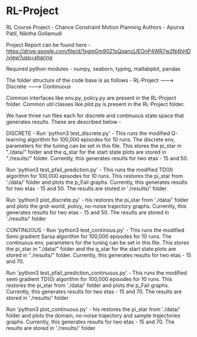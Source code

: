 # RL-Project
RL Course Project - Chance Constraint Motion Planning
Authors - Apurva Patil, Nikitha Gollamudi

Project Report can be found here - https://drive.google.com/file/d/1xgmGm90Z1sQqancLlEOnP4WR7w2N4hHD/view?usp=sharing

Required python modules - numpy, seaborn, typing, matlabplot, pandas

The folder structure of the code base is as follows - 
RL-Project
---> Discrete
---> Continuous

Common interfaces like env.py, policy.py are present in the RL-Project folder.
Common util classes like plot.py is present in the RL-Project folder.


We have three run files each for discrete and continuous state space that generates results. These are described below - 


DISCRETE - 
Run 'python3 test_discrete.py'  - This runs the modified Q-learning algorithm for 100,000 episodes for 10 runs. The discrete env, parameters for the tuning can be set in this file. This stores the pi_star in "./data/" folder and the q_star for the start state plots are stored in "./results/" folder. Currently, this generates results for two etas - 15 and 50.

Run 'python3 test_pfail_prediction.py' - This runs the modified TD(0) algorithm for 100,000 episodes for 10 runs. This restores the pi_star from './data/' folder and plots the p_Fail graphs. Currently, this generates results for two etas - 15 and 50. The results are stored in './results/' folder

Run 'python3 plot_discrete.py' - his restores the pi_star from './data/' folder and plots the grid-world, policy, no-noise trajectory graphs. Currently, this generates results for two etas - 15 and 50. The results are stored in './results/' folder


CONTINUOUS - 
Run 'python3 test_continous.py'  - This runs the modified Semi gradient Sarsa algorithm for 100,000 episodes for 10 runs. The continuous env, parameters for the tuning can be set in this file. This stores the pi_star in "./data/" folder and the q_star for the start state plots are stored in "./results/" folder. Currently, this generates results for two etas - 15 and 70.

Run 'python3 test_pfail_prediction_continuous.py' - This runs the modified semi gradient TD(0) algorithm for 100,000 episodes for 10 runs. This restores the pi_star from './data/' folder and plots the p_Fail graphs. Currently, this generates results for two etas - 15 and 70. The results are stored in './results/' folder

Run 'python3 plot_continuous.py' - his restores the pi_star from './data/' folder and plots the domain, no-noise trajectory and sample trajectories graphs. Currently, this generates results for two etas - 15 and 70. The results are stored in './results/' folder



